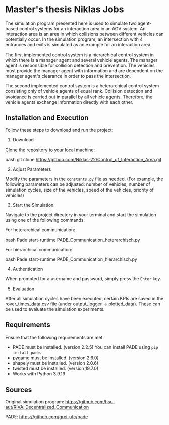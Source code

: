 # Master's thesis Niklas Jobs

The simulation program presented here is used to simulate two agent-based control systems for an interaction area in an AGV system. An interaction area is an area in which collisions between different vehicles can potentially occur. In the simulation program, an intersection with 4 entrances and exits is simulated as an example for an interaction area.

The first implemented control system is a hierarchical control system in which there is a manager agent and several vehicle agents. The manager agent is responsible for collision detection and prevention. The vehicles must provide the manager agent with information and are dependent on the manager agent's clearance in order to pass the intersection. 

The second implemented control system is a heterarchical control system consisting only of vehicle agents of equal rank. Collision detection and avoidance is carried out in parallel by all vehicle agents. Therefore, the vehicle agents exchange information directly with each other.

## Installation and Execution

Follow these steps to download and run the project:

1. Download

Clone the repository to your local machine:

bash
git clone https://github.com/Niklas-22/Control_of_Interaction_Area.git


2. Adjust Parameters

Modify the parameters in the `constants.py` file as needed.
(For example, the following parameters can be adjusted: number of vehicles, number of simulation cycles, size of the vehicles, speed of the vehicles, priority of vehicles)

3. Start the Simulation

Navigate to the project directory in your terminal and start the simulation using one of the following commands:

For heterarchical communication:

bash
Pade start-runtime PADE_Communication_heterarchisch.py


For hierarchical communication:

bash
Pade start-runtime PADE_Communication_hierarchisch.py


4. Authentication

When prompted for a username and password, simply press the `Enter` key.

5. Evaluation

After all simulation cycles have been executed, certain KPIs are saved in the rover_times_data.csv file (under output_logger -> plotted_data). These can be used to evaluate the simulation experiments. 

## Requirements

Ensure that the following requirements are met:

- PADE must be installed. (version 2.2.5) You can install PADE using `pip install pade`.
- pygame must be installed. (version 2.6.0)
- shapely must be installed. (version 2.0.6)
- twisted must be installed. (version 19.7.0)
- Works with Python 3.9.19

## Sources

Original simulation program:
https://github.com/hsu-aut/RIVA_Decentralized_Communication

PADE:
https://github.com/grei-ufc/pade
